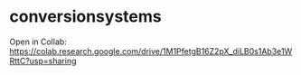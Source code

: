 # conversionsystems

Open in Collab: https://colab.research.google.com/drive/1M1PfetgB16Z2pX_diLB0s1Ab3e1WRttC?usp=sharing
